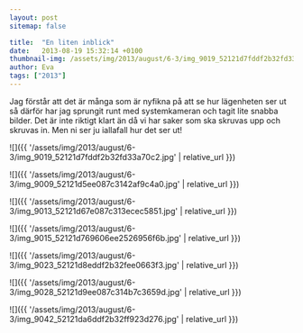 ```yaml
---
layout: post
sitemap: false

title:  "En liten inblick"
date:   2013-08-19 15:32:14 +0100
thumbnail-img: /assets/img/2013/august/6-3/img_9019_52121d7fddf2b32fd33a70c2.jpg
author: Eva
tags: ["2013"]
---
```


Jag förstår att det är många som är nyfikna på att se hur lägenheten ser ut så därför har jag sprungit runt med systemkameran och tagit lite snabba bilder. Det är inte riktigt klart än då vi har saker som ska skruvas upp och skruvas in. Men ni ser ju iallafall hur det ser ut!

![]({{ '/assets/img/2013/august/6-3/img_9019_52121d7fddf2b32fd33a70c2.jpg'  | relative_url }})

![]({{ '/assets/img/2013/august/6-3/img_9009_52121d5ee087c3142af9c4a0.jpg'  | relative_url }})

![]({{ '/assets/img/2013/august/6-3/img_9013_52121d67e087c313ecec5851.jpg'  | relative_url }})

![]({{ '/assets/img/2013/august/6-3/img_9015_52121d769606ee2526956f6b.jpg'  | relative_url }})

![]({{ '/assets/img/2013/august/6-3/img_9023_52121d8eddf2b32fee0663f3.jpg'  | relative_url }})

![]({{ '/assets/img/2013/august/6-3/img_9028_52121d9ee087c314b7c3659d.jpg'  | relative_url }})

![]({{ '/assets/img/2013/august/6-3/img_9042_52121da6ddf2b32ff923d276.jpg'  | relative_url }})

